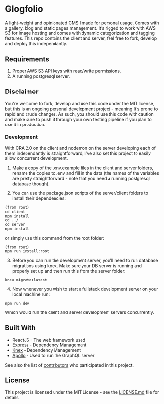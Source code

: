 # Glogfolio

A light-weight and opinionated CMS I made for personal usage. Comes with a gallery, blog and static pages management. It’s rigged to work with AWS S3 for image hosting and comes with dynamic categorization and tagging features. This repo contains the client and server, feel free to fork, develop and deploy this independantly.

## Requirements

1. Proper AWS S3 API keys with read/write permissions.
2. A running postgresql server.

## Disclaimer

You're welcome to fork, develop and use this code under the MIT license, but this is an ongoing personal development project - meaning It's prone to rapid and crude changes. As such, you should use this code with caution and make sure to push it through your own testing pipeline if you plan to use it in production.

### Development

With CRA 2.0 on the client and nodemon on the server developing each of them independantly is straightforward, I've also set this project to easily allow concurrent development.

1.  Make a copy of the .env.example files in the client and server folders, rename the copies to .env and fill in the data (the names of the variables are pretty straightforward - note that you need a running postgresql database though).

2.  You can use the package.json scripts of the server/client folders to install their dependencies:

```
(from root)
cd client
npm install
cd ../
cd server
npm install
```

or simply use this command from the root folder:

```
(from root)
npm run install:root
```

3. Before you can run the development server, you'll need to run database migrations using knex. Make sure your DB server is running and properly set up and then run this from the server folder:

```
knex migrate:latest
```

4.  Now whenever you wish to start a fullstack development server on your local machine run:

```
npm run dev
```

Which would run the client and server development servers concurrently.

## Built With

- [ReactJS](http://www.dropwizard.io/1.0.2/docs/) - The web framework used
- [Express](https://maven.apache.org/) - Dependency Management
- [Knex](https://maven.apache.org/) - Dependency Management
- [Apollo](https://rometools.github.io/rome/) - Used to run the GraphQL server

See also the list of [contributors](https://github.com/your/project/contributors) who participated in this project.

## License

This project is licensed under the MIT License - see the [LICENSE.md](LICENSE.md) file for details
